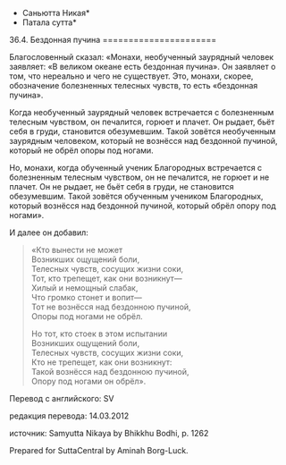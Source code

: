 * Саньютта Никая*
* Патала сутта*

36\.4\. Бездонная пучина
\=\=\=\=\=\=\=\=\=\=\=\=\=\=\=\=\=\=\=\=\=\=

Благословенный сказал: «Монахи, необученный заурядный человек заявляет: «В великом океане есть бездонная пучина»\. Он заявляет о том, что нереально и чего не существует\. Это, монахи, скорее, обозначение болезненных телесных чувств, то есть «бездонная пучина»\.

Когда необученный заурядный человек встречается с болезненным телесным чувством, он печалится, горюет и плачет\. Он рыдает, бьёт себя в груди, становится обезумевшим\. Такой зовётся необученным заурядным человеком, который не вознёсся над бездонной пучиной, который не обрёл опоры под ногами\.

Но, монахи, когда обученный ученик Благородных встречается с болезненным телесным чувством, он не печалится, не горюет и не плачет\. Он не рыдает, не бьёт себя в груди, не становится обезумевшим\. Такой зовётся обученным учеником Благородных, который вознёсся над бездонной пучиной, который обрёл опору под ногами»\.

И далее он добавил:

> «Кто вынести не может  
> Возникших ощущений боли,  
> Телесных чувств, сосущих жизни соки,  
> Тот, кто трепещет, как они возникнут—  
> Хилый и немощный слабак,  
> Что громко стонет и вопит—  
> Тот не вознёсся над бездонною пучиной,  
> Опоры под ногами не обрёл\.  
>   
> Но тот, кто стоек в этом испытании  
> Возникших ощущений боли,  
> Телесных чувств, сосущих жизни соки,  
> Кто не трепещет, как они возникнут:  
> Такой вознёсся над бездонною пучиной,  
> Опору под ногами он обрёл»\.

Перевод с английского: SV

редакция перевода: 14\.03\.2012

источник: Samyutta Nikaya by Bhikkhu Bodhi, p\. 1262

Prepared for SuttaCentral by Aminah Borg\-Luck\.